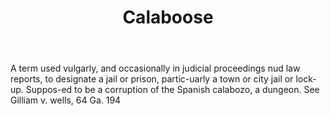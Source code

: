 ---
title: Calaboose
letter: C
permalink: "/definitions/bld-calaboose.html"
body: A term used vulgarly, and occasionally in judicial proceedings nud law reports,
  to designate a jail or prison, partic-uarly a town or city jail or lock-up. Suppos-ed
  to be a corruption of the Spanish calabozo, a dungeon. See Gilliam v. wells, 64
  Ga. 194
published_at: '2018-07-07'
source: Black's Law Dictionary 2nd Ed (1910)
layout: post
---